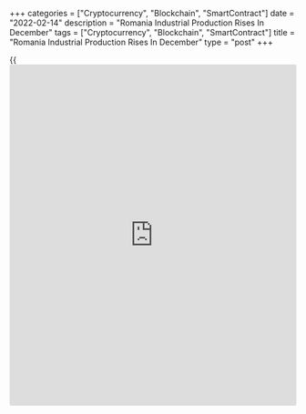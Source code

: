+++
categories = ["Cryptocurrency", "Blockchain", "SmartContract"]
date = "2022-02-14"
description = "Romania Industrial Production Rises In December"
tags = ["Cryptocurrency", "Blockchain", "SmartContract"]
title = "Romania Industrial Production Rises In December"
type = "post"
+++

{{<iframe id="large-banner" src="https://www.bounty.group/#slide=12.0" width="100%" height="600" scrolling="no" style="border: 0px solid rgb(216, 221, 230); border-radius: 3px;">}}

Romania's industrial production increased in December, data from the
National Institute of Statistics showed on Monday.

On a seasonally adjusted basis, industrial production increased 1.2
percent month-on-month in December.

Manufacturing output grew 1.0 percent monthly in December and production
in mining and quarrying rose 1.1 percent. Electricity production gained
1.6 percent.

On a yearly basis, industrial production declined a working-day adjusted
1.1 percent in December.

On an unadjusted basis, industrial production increased 7.9 percent
monthly in December and grew 2.0 percent from a year ago.

For the January to December period, industrial production grew 7.1
percent.

For comments and feedback [contact](https://www.playgroundfx.com/contact/): editorial@rtt[news](https://www.letsplayfx.com/blog/forex-news-website/).com

[Economic News][1]

 **What parts of the world are seeing the best (and worst) economic
performances lately? Click[here][2] to check out our [Econ Scorecard][2]
and find out! See up-to-the-moment [ranking](https://www.playgroundfx.com/blog/crypto-exchange-ranking/)s for the best and worst
performers in [GDP][3], [unemployment rate][4], [inflation][5] and much
more.**

   1. www.rtt[news](https://www.letsplayfx.com/blog/forex-news-website/).com/Content/EconomicNews.aspx
   2. www.rtt[news](https://www.letsplayfx.com/blog/forex-news-website/).com/economic-scorecard/world-rank/retail-sales/highest-performance.aspx
   3. www.rtt[news](https://www.letsplayfx.com/blog/forex-news-website/).com/economic-scorecard/world-rank/GDP/highest-performance.aspx
   4. www.rtt[news](https://www.letsplayfx.com/blog/forex-news-website/).com/economic-scorecard/world-rank/unemployment-rate/lowest-performance.aspx
   5. www.rtt[news](https://www.letsplayfx.com/blog/forex-news-website/).com/economic-scorecard/world-rank/CPI/highest-performance.aspx